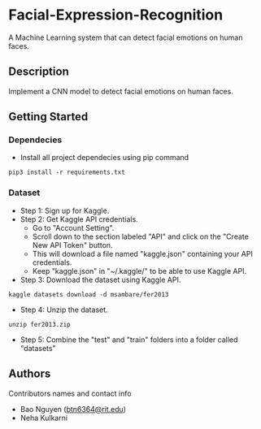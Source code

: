 # Facial-Expression-Recognition
A Machine Learning system that can detect facial emotions on human faces.

## Description
Implement a CNN model to detect facial emotions on human faces. 

## Getting Started

### Dependecies
* Install all project dependecies using pip command
```
pip3 install -r requirements.txt
```

### Dataset
* Step 1: Sign up for Kaggle. 
* Step 2: Get Kaggle API credentials. 
    * Go to "Account Setting". 
    * Scroll down to the section labeled "API" and click on the "Create New API Token" button.
    * This will download a file named "kaggle.json" containing your API credentials.
    * Keep "kaggle.json" in "~/.kaggle/" to be able to use Kaggle API. 
* Step 3: Download the dataset using Kaggle API.
```
kaggle datasets download -d msambare/fer2013
```
* Step 4: Unzip the dataset.
```
unzip fer2013.zip
```
* Step 5: Combine the "test" and "train" folders into a folder called "datasets" 

## Authors

Contributors names and contact info
* Bao Nguyen (btn6364@rit.edu) 
* Neha Kulkarni  